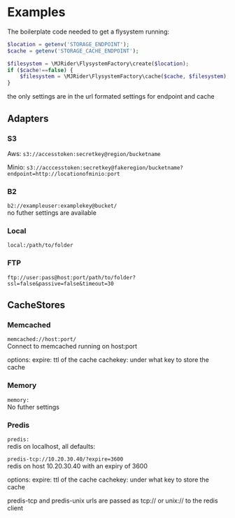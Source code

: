# Examples

The boilerplate code needed to get a flysystem running:
```php
$location = getenv('STORAGE_ENDPOINT');
$cache = getenv('STORAGE_CACHE_ENDPOINT');

$filesystem = \MJRider\FlysystemFactory\create($location);
if ($cache!==false) {
    $filesystem = \MJRider\FlysystemFactory\cache($cache, $filesystem);
}
```

the only settings are in the url formated settings for endpoint and cache

## Adapters
### S3
Aws:
`s3://accesstoken:secretkey@region/bucketname`

Minio:
`s3://acccesstoken:secretkey@fakeregion/bucketname?endpoint=http://locationofminio:port`

### B2
`b2://exampleuser:examplekey@bucket/`  
no futher settings are available

### Local
`local:/path/to/folder`

### FTP
`ftp://user:pass@host:port/path/to/folder?ssl=false&passive=false&timeout=30`

## CacheStores

### Memcached
`memcached://host:port/`  
Connect to memcached running on host:port 

options:
expire: ttl of the cache
cachekey: under what key to store the cache

### Memory
`memory:`  
No futher settings

### Predis
`predis:`  
redis on localhost, all defaults:

`predis-tcp://10.20.30.40/?expire=3600`  
redis on host 10.20.30.40 with an expiry of 3600

options:
expire: ttl of the cache
cachekey: under what key to store the cache

predis-tcp and predis-unix urls are passed as tcp:// or unix:// to the redis client
